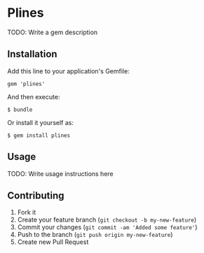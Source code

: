 # Plines

TODO: Write a gem description

## Installation

Add this line to your application's Gemfile:

    gem 'plines'

And then execute:

    $ bundle

Or install it yourself as:

    $ gem install plines

## Usage

TODO: Write usage instructions here

## Contributing

1. Fork it
2. Create your feature branch (`git checkout -b my-new-feature`)
3. Commit your changes (`git commit -am 'Added some feature'`)
4. Push to the branch (`git push origin my-new-feature`)
5. Create new Pull Request
